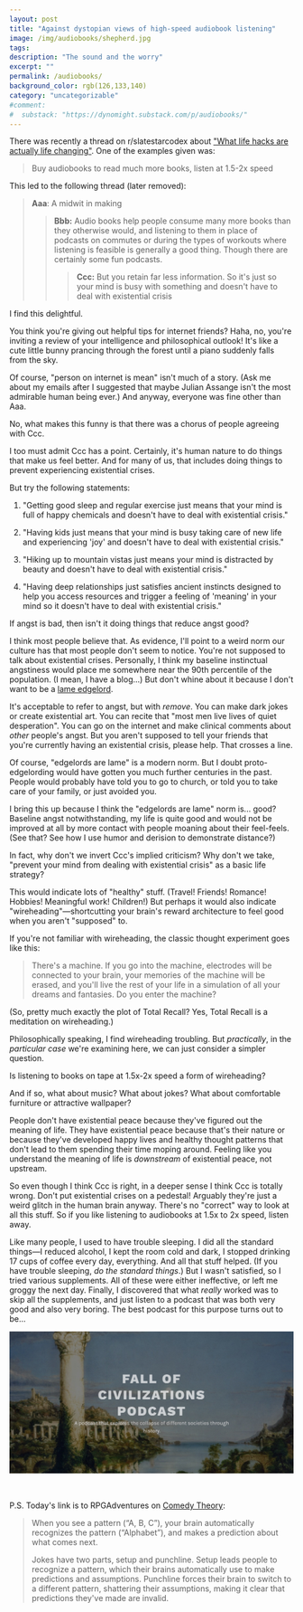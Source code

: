 ```yaml
---
layout: post
title: "Against dystopian views of high-speed audiobook listening"
image: /img/audiobooks/shepherd.jpg
tags: 
description: "The sound and the worry" 
excerpt: ""
permalink: /audiobooks/
background_color: rgb(126,133,140)
category: "uncategorizable"
#comment:
#  substack: "https://dynomight.substack.com/p/audiobooks/"
---
```


There was recently a thread on r/slatestarcodex about ["What life hacks are actually life changing"](https://old.reddit.com/r/slatestarcodex/comments/1fthckt/what_life_hacks_are_actually_life_changing/). One of the examples given was:

> Buy audiobooks to read much more books, listen at 1.5-2x speed

This led to the following thread (later removed):

> **Aaa**: A midwit in making
> 
> > **Bbb:** Audio books help people consume many more books than they otherwise would, and listening to them in place of podcasts on commutes or during the types of workouts where listening is feasible is generally a good thing. Though there are certainly some fun podcasts.
> > 
> > > **Ccc:** But you retain far less information. So it's just so your mind is busy with something and doesn't have to deal with existential crisis

I find this delightful.

You think you're giving out helpful tips for internet friends? Haha, no, you're inviting a review of your intelligence and philosophical outlook! It's like a cute little bunny prancing through the forest until a piano suddenly falls from the sky.

Of course, "person on internet is mean" isn't much of a story. (Ask me about my emails after I suggested that maybe Julian Assange isn't the most admirable human being ever.) And anyway, everyone was fine other than Aaa.

No, what makes this funny is that there was a chorus of people agreeing with Ccc.

I too must admit Ccc has a point. Certainly, it's human nature to do things that make us feel better. And for many of us, that includes doing things to prevent experiencing existential crises.

But try the following statements:

1. "Getting good sleep and regular exercise just means that your mind is full of happy chemicals and doesn't have to deal with existential crisis."
  
2. "Having kids just means that your mind is busy taking care of new life and experiencing 'joy' and doesn't have to deal with existential crisis."

3. "Hiking up to mountain vistas just means your mind is distracted by beauty and doesn't have to deal with existential crisis."

4. "Having deep relationships just satisfies ancient instincts designed to help you access resources and trigger a feeling of 'meaning' in your mind so it doesn't have to deal with existential crisis."

If angst is bad, then isn't it doing things that reduce angst good?

I think most people believe that. As evidence, I'll point to a weird norm our culture has that most people don't seem to notice. You're not supposed to talk about existential crises. Personally, I think my baseline instinctual angstiness would place me somewhere near the 90th percentile of the population. (I mean, I have a blog...) But don't whine about it because I don't want to be a [lame edgelord](/plans/#5).

It's acceptable to refer to angst, but with *remove*. You can make dark jokes or create existential art. You can recite that "most men live lives of quiet desperation". You can go on the internet and make clinical comments about *other* people's angst. But you aren't supposed to tell your friends that you're currently having an existential crisis, please help. That crosses a line.

Of course, "edgelords are lame" is a modern norm. But I doubt proto-edgelording would have gotten you much further centuries in the past. People would probably have told you to go to church, or told you to take care of your family, or just avoided you.

I bring this up because I think the "edgelords are lame" norm is... good? Baseline angst notwithstanding, my life is quite good and would not be improved at all by more contact with people moaning about their feel-feels. (See that? See how I use humor and derision to demonstrate distance?)

In fact, why don't we invert Ccc's implied criticism? Why don't we take, "prevent your mind from dealing with existential crisis" as a basic life strategy?

This would indicate lots of "healthy" stuff. (Travel! Friends! Romance! Hobbies! Meaningful work! Children!) But perhaps it would also indicate "wireheading"—shortcutting your brain's reward architecture to feel good when you aren't "supposed" to.

If you're not familiar with wireheading, the classic thought experiment goes like this:

> There's a machine. If you go into the machine, electrodes will be connected to your brain, your memories of the machine will be erased, and you'll live the rest of your life in a simulation of all your dreams and fantasies. Do you enter the machine?

(So, pretty much exactly the plot of Total Recall? Yes, Total Recall is a meditation on wireheading.)

Philosophically speaking, I find wireheading troubling. But *practically*, in the *particular case* we're examining here, we can just consider a simpler question.

Is listening to books on tape at 1.5x-2x speed a form of wireheading?

And if so, what about music? What about jokes? What about comfortable furniture or attractive wallpaper?

People don't have existential peace because they've figured out the meaning of life. They have existential peace because that's their nature or because they've developed happy lives and healthy thought patterns that don't lead to them spending their time moping around. Feeling like you understand the meaning of life is *downstream* of existential peace, not upstream.

So even though I think Ccc is right, in a deeper sense I think Ccc is totally wrong. Don't put existential crises on a pedestal! Arguably they're just a weird glitch in the human brain anyway. There's no "correct" way to look at all this stuff. So if you like listening to audiobooks at 1.5x to 2x speed, listen away.

Like many people, I used to have trouble sleeping. I did all the standard things—I reduced alcohol, I kept the room cold and dark, I stopped drinking 17 cups of coffee every day, everything. And all that stuff helped. (If you have trouble sleeping, *do the standard things*.) But I wasn't satisfied, so I tried various supplements. All of these were either ineffective, or left me groggy the next day. Finally, I discovered that what *really* worked was to skip all the supplements, and just listen to a podcast that was both very good and also very boring. The best podcast for this purpose turns out to be...

[![Fall of Civilizations Podcast](/img/audiobooks/fall.jpg)](https://fallofcivilizationspodcast.com/)

<br>

P.S. Today's link is to RPGAdventures on [Comedy Theory](https://rpgadventures.io/post/comedy-theory):

> When you see a pattern (“A, B, C”), your brain automatically recognizes the pattern (“Alphabet”), and makes a prediction about what comes next.
> 
> Jokes have two parts, setup and punchline. Setup leads people to recognize a pattern, which their brains automatically use to make predictions and assumptions. Punchline forces their brain to switch to a different pattern, shattering their assumptions, making it clear that predictions they've made are invalid.